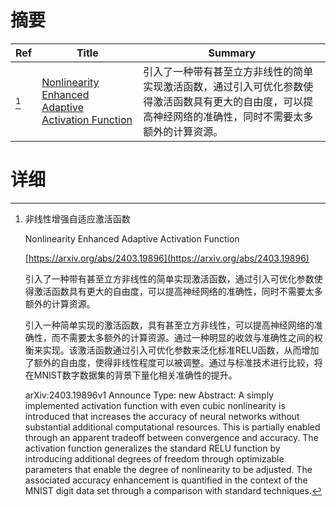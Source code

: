 # 摘要

| Ref | Title | Summary |
| --- | --- | --- |
| [^1] | [Nonlinearity Enhanced Adaptive Activation Function](https://arxiv.org/abs/2403.19896) | 引入了一种带有甚至立方非线性的简单实现激活函数，通过引入可优化参数使得激活函数具有更大的自由度，可以提高神经网络的准确性，同时不需要太多额外的计算资源。 |

# 详细

[^1]: 非线性增强自适应激活函数

    Nonlinearity Enhanced Adaptive Activation Function

    [https://arxiv.org/abs/2403.19896](https://arxiv.org/abs/2403.19896)

    引入了一种带有甚至立方非线性的简单实现激活函数，通过引入可优化参数使得激活函数具有更大的自由度，可以提高神经网络的准确性，同时不需要太多额外的计算资源。

    

    引入一种简单实现的激活函数，具有甚至立方非线性，可以提高神经网络的准确性，而不需要太多额外的计算资源。通过一种明显的收敛与准确性之间的权衡来实现。该激活函数通过引入可优化参数来泛化标准RELU函数，从而增加了额外的自由度，使得非线性程度可以被调整。通过与标准技术进行比较，将在MNIST数字数据集的背景下量化相关准确性的提升。

    arXiv:2403.19896v1 Announce Type: new  Abstract: A simply implemented activation function with even cubic nonlinearity is introduced that increases the accuracy of neural networks without substantial additional computational resources. This is partially enabled through an apparent tradeoff between convergence and accuracy. The activation function generalizes the standard RELU function by introducing additional degrees of freedom through optimizable parameters that enable the degree of nonlinearity to be adjusted. The associated accuracy enhancement is quantified in the context of the MNIST digit data set through a comparison with standard techniques.
    

